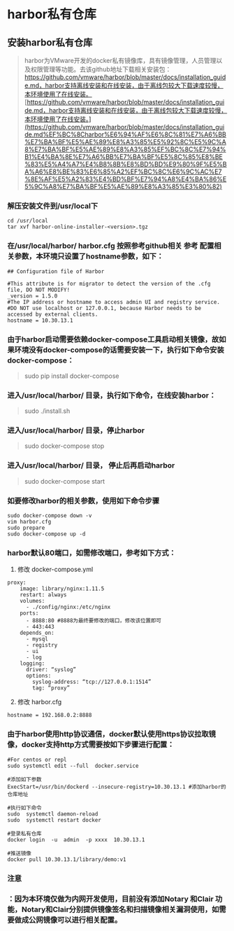# harbor私有仓库
## 安装harbor私有仓库
> harbor为VMware开发的docker私有镜像库，具有镜像管理，人员管理以及权限管理等功能。去该github地址下载相关安装包： https://github.com/vmware/harbor/blob/master/docs/installation_guide.md，harbor支持离线安装和在线安装，由于离线包较大下载速度较慢，本环境使用了在线安装。  
[https://github.com/vmware/harbor/blob/master/docs/installation_guide.md，harbor支持离线安装和在线安装，由于离线包较大下载速度较慢，本环境使用了在线安装。](https://github.com/vmware/harbor/blob/master/docs/installation_guide.md%EF%BC%8Charbor%E6%94%AF%E6%8C%81%E7%A6%BB%E7%BA%BF%E5%AE%89%E8%A3%85%E5%92%8C%E5%9C%A8%E7%BA%BF%E5%AE%89%E8%A3%85%EF%BC%8C%E7%94%B1%E4%BA%8E%E7%A6%BB%E7%BA%BF%E5%8C%85%E8%BE%83%E5%A4%A7%E4%B8%8B%E8%BD%BD%E9%80%9F%E5%BA%A6%E8%BE%83%E6%85%A2%EF%BC%8C%E6%9C%AC%E7%8E%AF%E5%A2%83%E4%BD%BF%E7%94%A8%E4%BA%86%E5%9C%A8%E7%BA%BF%E5%AE%89%E8%A3%85%E3%80%82)

### 解压安装文件到/usr/local下
```
cd /usr/local
tar xvf harbor-online-installer-<version>.tgz
```

### 在/usr/local/harbor/ harbor.cfg 按照参考github相关 参考 配置相关参数，本环境只设置了hostname参数，如下：

```
## Configuration file of Harbor

#This attribute is for migrator to detect the version of the .cfg file, DO NOT MODIFY!
_version = 1.5.0
#The IP address or hostname to access admin UI and registry service.
#DO NOT use localhost or 127.0.0.1, because Harbor needs to be accessed by external clients.
hostname = 10.30.13.1
```


### 由于harbor启动需要依赖docker-compose工具启动相关镜像，故如果环境没有docker-compose的话需要安装一下，执行如下命令安装docker-compose：
> sudo pip install docker-compose  

### 进入/usr/local/harbor/ 目录，执行如下命令，在线安装harbor：
> sudo ./install.sh  

### 进入/usr/local/harbor/ 目录，停止harbor
> sudo docker-compose stop  

### 进入/usr/local/harbor/ 目录， 停止后再启动harbor
> sudo docker-compose start  

### 如要修改harbor的相关参数，使用如下命令步骤
```
sudo docker-compose down -v
vim harbor.cfg
sudo prepare
sudo docker-compose up -d
```

### harbor默认80端口，如需修改端口，参考如下方式：

1. 修改 docker-compose.yml
```
proxy:
    image: library/nginx:1.11.5
    restart: always
    volumes:
      - ./config/nginx:/etc/nginx
    ports:
      - 8888:80 #8888为最终要修改的端口，修改该位置即可
      - 443:443
    depends_on:
      - mysql
      - registry
      - ui
      - log
    logging:
      driver: “syslog”
      options:
        syslog-address: “tcp://127.0.0.1:1514”
        tag: “proxy”
```
2. 修改 harbor.cfg
```
hostname = 192.168.0.2:8888
```

### 由于harbor使用http协议通信，docker默认使用https协议拉取镜像，docker支持http方式需要按如下步骤进行配置：

```
#For centos or repl
sudo systemctl edit --full  docker.service 

#添加如下参数
ExecStart=/usr/bin/dockerd --insecure-registry=10.30.13.1 #添加harbor的仓库地址

#执行如下命令
sudo  systemctl daemon-reload
sudo  systemctl restart docker

#登录私有仓库
docker login  -u  admin  -p xxxx  10.30.13.1

#推送镜像
docker pull 10.30.13.1/library/demo:v1
```


### 注意
### ：因为本环境仅做为内网开发使用，目前没有添加Notary 和Clair 功能，Notary和Clair分别提供镜像签名和扫描镜像相关漏洞使用，如需要做成公网镜像可以进行相关配置。
